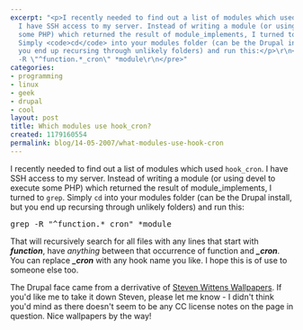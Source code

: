 ```yaml
---
excerpt: "<p>I recently needed to find out a list of modules which used <code>hook_cron</code>.
  I have SSH access to my server. Instead of writing a module (or using devel to execute
  some PHP) which returned the result of module_implements, I turned to <code>grep</code>.
  Simply <code>cd</code> into your modules folder (can be the Drupal install, but
  you end up recursing through unlikely folders) and run this:</p>\r\n<pre language=\"bash\">\r\ngrep
  -R \"^function.*_cron\" *module\r\n</pre>"
categories:
- programming
- linux
- geek
- drupal
- cool
layout: post
title: Which modules use hook_cron?
created: 1179160554
permalink: blog/14-05-2007/what-modules-use-hook-cron
---
```

<p>I recently needed to find out a list of modules which used <code>hook_cron</code>. I have SSH access to my server. Instead of writing a module (or using devel to execute some PHP) which returned the result of module_implements, I turned to <code>grep</code>. Simply <code>cd</code> into your modules folder (can be the Drupal install, but you end up recursing through unlikely folders) and run this:</p>
<pre language="bash">
grep -R "^function.*_cron" *module
</pre>
<!--break-->
<p>That will recursively search for all files with any lines that start with <em><strong>function</strong></em>, have <em>anything</em> between that occurrence of function and <em><strong>_cron</strong></em>. You can replace <em><strong>_cron</strong></em> with any hook name you like. I hope this is of use to someone else too.</p>
<p>The Drupal face came from a derrivative of <a title="Free Drupal Wallpapers by Steven Wittens" href="http://acko.net/blog/drupal-wallpaper">Steven Wittens Wallpapers</a>. If you'd like me to take it down Steven, please let me know - I didn't think you'd mind as there doesn't seem to be any CC license notes on the page in question. Nice wallpapers by the way!</p>
